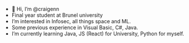 - 👋 Hi, I’m @craigenn
-  Final year student at Brunel university
-  I’m interested in Infosec, all things space and ML.
-  Some previous experience in Visual Basic, C#, Java.
-  I’m currently learning Java, JS (React) for University, Python for myself.



<!---
craigenn/craigenn is a ✨ special ✨ repository because its `README.md` (this file) appears on your GitHub profile.
You can click the Preview link to take a look at your changes.
--->
